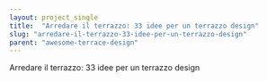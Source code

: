 ```yaml
---
layout: project_single
title:  "Arredare il terrazzo: 33 idee per un terrazzo design"
slug: "arredare-il-terrazzo-33-idee-per-un-terrazzo-design"
parent: "awesome-terrace-design"
---
```

Arredare il terrazzo: 33 idee per un terrazzo design